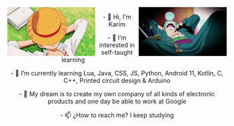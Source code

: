 <img src='https://github.com/KarimRamirez/KarimRamirez/blob/main/img/Luffy.gif' width='40%' align='left'>
<img src='https://github.com/KarimRamirez/KarimRamirez/blob/main/img/Zoro.gif' width='40%' align='right'>


<p align='center'>- 👋 Hi, I’m Karim</p>
<p align='center'>- 👀 I’m interested in self-taught learning</p>
<p align='center'>- 🌱 I’m currently learning Lua, Java, CSS, JS, Python, Android 11, Kotlin, C, C++, Printed circuit design & Arduino</p>
<p align='center'>- 💞️ My dream is to create my own company of all kinds of electronic products and one day be able to work at Google</p>
<p align='center'>- 📫 ¿How to reach me? I keep studying</p>

